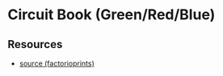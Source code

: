 # Circuit Book (Green/Red/Blue)

## Resources

- [source (factorioprints)](https://factorioprints.com/view/-LWY-DinCSVmp1fy3OVa)
